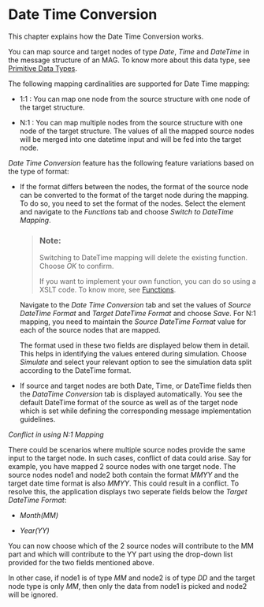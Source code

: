 <!-- loio1c0983456eae4b3dbcf314096a9ae52c -->

# Date Time Conversion

This chapter explains how the Date Time Conversion works.

You can map source and target nodes of type *Date*, *Time* and *DateTime* in the message structure of an MAG. To know more about this data type, see [Primitive Data Types](primitive-data-types-72a8e9e.md).

The following mapping cardinalities are supported for Date Time mapping:

-   1:1 : You can map one node from the source structure with one node of the target structure.

-   N:1 : You can map multiple nodes from the source structure with one node of the target structure. The values of all the mapped source nodes will be merged into one datetime input and will be fed into the target node.

*Date Time Conversion* feature has the following feature variations based on the type of format:

-   If the format differs between the nodes, the format of the source node can be converted to the format of the target node during the mapping. To do so, you need to set the format of the nodes. Select the element and navigate to the *Functions* tab and choose *Switch to DateTime Mapping*.

    > ### Note:  
    > Switching to DateTime mapping will delete the existing function. Choose *OK* to confirm.
    > 
    > If you want to implement your own function, you can do so using a XSLT code. To know more, see [Functions](functions-2ea22d0.md).

    Navigate to the *Date Time Conversion* tab and set the values of *Source DateTime Format* and *Target DateTime Format* and choose *Save*. For N:1 mapping, you need to maintain the *Source DateTime Format* value for each of the source nodes that are mapped.

    The format used in these two fields are displayed below them in detail. This helps in identifying the values entered during simulation. Choose *Simulate* and select your relevant option to see the simulation data split according to the DateTime format.

-   If source and target nodes are both Date, Time, or DateTime fields then the *DataTime Conversion* tab is displayed automatically. You see the default DateTime format of the source as well as of the target node which is set while defining the corresponding message implementation guidelines.


*Conflict in using N:1 Mapping*

There could be scenarios where multiple source nodes provide the same input to the target node. In such cases, conflict of data could arise. Say for example, you have mapped 2 source nodes with one target node. The source nodes node1 and node2 both contain the format *MMYY* and the target date time format is also *MMYY*. This could result in a conflict. To resolve this, the application displays two seperate fields below the *Target DateTime Format*:

-   *Month\(MM\)* 

-   *Year\(YY\)*

You can now choose which of the 2 source nodes will contribute to the MM part and which will contribute to the YY part using the drop-down list provided for the two fields mentioned above.

In other case, if node1 is of type *MM* and node2 is of type *DD* and the target node type is only *MM*, then only the data from node1 is picked and node2 will be ignored.

